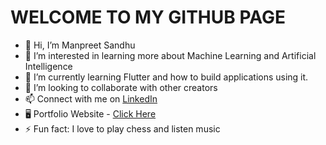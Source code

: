 <h1>WELCOME TO MY GITHUB PAGE</h1>

- 👋 Hi, I’m Manpreet Sandhu
- 👀 I’m interested in learning more about Machine Learning and Artificial Intelligence
- 🌱 I’m currently learning Flutter and how to build applications using it.
- 👯 I’m looking to collaborate with other creators
- 📫 Connect with me on <a href="https://www.linkedin.com/in/manpreetsandhu5998/" target="_blank">LinkedIn</a>
- 🖥️ Portfolio Website - <a href="https://sandh232.github.io/" target="_blank">Click Here</a>
- ⚡ Fun fact: I love to play chess and listen music


<!---
sandh232/sandh232 is a ✨ special ✨ repository because its `README.md` (this file) appears on your GitHub profile.
You can click the Preview link to take a look at your changes.
--->
